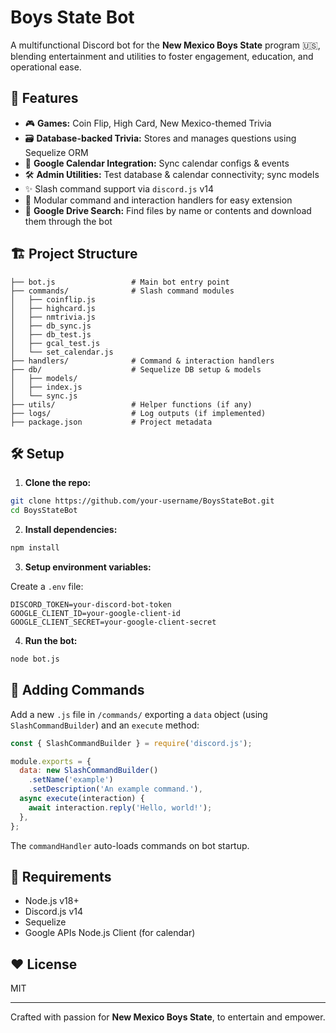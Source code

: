 # Boys State Bot

A multifunctional Discord bot for the **New Mexico Boys State** program 🇺🇸, blending entertainment and utilities to foster engagement, education, and operational ease.

## 🚀 Features

- 🎮 **Games:** Coin Flip, High Card, New Mexico-themed Trivia
- 🗃️ **Database-backed Trivia:** Stores and manages questions using Sequelize ORM
- 📅 **Google Calendar Integration:** Sync calendar configs & events
- 🛠️ **Admin Utilities:** Test database & calendar connectivity; sync models
- ✨ Slash command support via `discord.js` v14
- 🔌 Modular command and interaction handlers for easy extension
- 📂 **Google Drive Search:** Find files by name or contents and download them through the bot

## 🏗️ Project Structure

```
├── bot.js                 # Main bot entry point
├── commands/              # Slash command modules
│   ├── coinflip.js
│   ├── highcard.js
│   ├── nmtrivia.js
│   ├── db_sync.js
│   ├── db_test.js
│   ├── gcal_test.js
│   └── set_calendar.js
├── handlers/              # Command & interaction handlers
├── db/                    # Sequelize DB setup & models
│   ├── models/
│   ├── index.js
│   └── sync.js
├── utils/                 # Helper functions (if any)
├── logs/                  # Log outputs (if implemented)
├── package.json           # Project metadata
```

## 🛠️ Setup

1. **Clone the repo:**

```bash
git clone https://github.com/your-username/BoysStateBot.git
cd BoysStateBot
```

2. **Install dependencies:**

```bash
npm install
```

3. **Setup environment variables:**

Create a `.env` file:

```
DISCORD_TOKEN=your-discord-bot-token
GOOGLE_CLIENT_ID=your-google-client-id
GOOGLE_CLIENT_SECRET=your-google-client-secret
```

4. **Run the bot:**

```bash
node bot.js
```

## 🧩 Adding Commands

Add a new `.js` file in `/commands/` exporting a `data` object (using `SlashCommandBuilder`) and an `execute` method:

```js
const { SlashCommandBuilder } = require('discord.js');

module.exports = {
  data: new SlashCommandBuilder()
    .setName('example')
    .setDescription('An example command.'),
  async execute(interaction) {
    await interaction.reply('Hello, world!');
  },
};
```

The `commandHandler` auto-loads commands on bot startup.

## 📝 Requirements

- Node.js v18+
- Discord.js v14
- Sequelize
- Google APIs Node.js Client (for calendar)

## ❤️ License

MIT

---

Crafted with passion for **New Mexico Boys State**, to entertain and empower.
